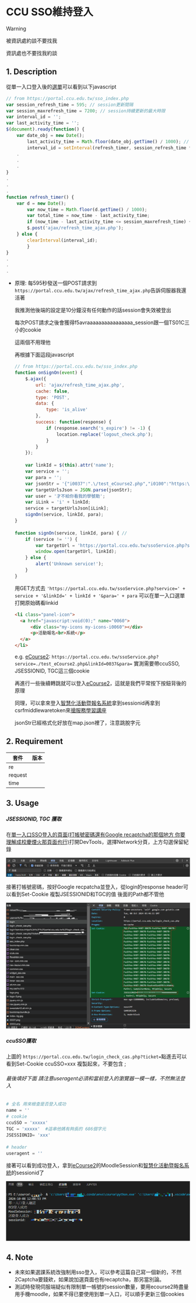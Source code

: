 # CCU SSO維持登入

> [!WARNING]
> 被資訊處約談不要找我
>
> 資訊處也不要找我約談

## 1. Description

從單一入口登入後的[選單](https://portal.ccu.edu.tw/sso_index.php)可以看到以下javascript

```javascript
// from https://portal.ccu.edu.tw/sso_index.php
var session_refresh_time = 595; // session更新間隔
var session_maxrefresh_time = 7200; // session持續更新的最大時限
var interval_id = '';
var last_activity_time = '';
$(document).ready(function() {
	var date_obj = new Date();
        last_activity_time = Math.floor(date_obj.getTime() / 1000); // milliseconds
        interval_id = setInterval(refresh_timer, session_refresh_time * 1000);  //就是這行 讓他5950毫秒執行一次 他是非同步執行的
	.
	.
	.
}
.
.
.
function refresh_timer() {
	var d = new Date();
        var now_time = Math.floor(d.getTime() / 1000);
        var total_time = now_time - last_activity_time;
        if (now_time - last_activity_time <= session_maxrefresh_time) {
		$.post('ajax/refresh_time_ajax.php');
	} else {
		clearInterval(interval_id);
        }
}
.
.
.
```

* 原理: 每595秒發送一個POST請求到 `https://portal.ccu.edu.tw/ajax/refresh_time_ajax.php`告訴伺服器我還活著

  我推測他後端的設定是10分鐘沒有任何動作的話session會失效被登出

  每次POST請求之後會獲得f5avraaaaaaaaaaaaaaaa_session跟一個TS01C三小的cookie

  這兩個不用理他

  再根據下面這段javascript

  ```javascript
  // from https://portal.ccu.edu.tw/sso_index.php
  function onSignOn(event) {
      $.ajax({
          url: 'ajax/refresh_time_ajax.php',
          cache: false,
          type: 'POST',
          data: {
              type: 'is_alive'
          },
          success: function(response) {
              if (response.search('s_expire') != -1) {
                  location.replace('logout_check.php');
              }
          }
      });

      var linkId = $(this).attr('name');
      var service = '';
      var para = '';
      var jsonStr = '{"i0037":".\/test_eCourse2.php","i0100":"https:\/\/ssas.ccu.edu.tw\/mdb2\/sso.2.php","i0003":"\/test_0003_Lib.php","i0028":"https:\/\/cross-school.ccu.edu.tw\/","i0044":"\/test_eDoc.php","i0060":"\/test_Lib_iActivity_Apply.php","i0064":"\/test_0064_StuOff.php","i0029":"\/test_0029_Approve.php","i0001":"http:\/\/coursemap.ccu.edu.tw\/include\/SSO\/getssoCcuRight.php","i0021":"\/test_Duty.php","i0021p":"https:\/\/miswww1.ccu.edu.tw\/dutysyspg\/getssoCcuRight.php","i0002":"\/test_Kiki.php","i0002g":"\/prod_Kiki.php","i0022":"\/test_Personal.php","i0023":"\/test_Accounting.php","i0057":"\/test_Lib_Explorer.php","i0058":"\/test_Lib_EResource.php","i0059":"\/test_Lib_Space_Reserves.php","i0042":"\/test_payment.php","i0004":"\/test_Academic.php","i0024":"\/test_Profession.php","i0055":"\/test_Loan.php","i0005":"\/test_AcademicGra.php","i0025":"\/test_AMS.php","i0006":"\/test_ePortfolio.php","i0026":"\/test_salary.php","i0007":"\/test_0007_GradeQuery.php","i0007g":"\/test_0007g_GradeQuery.php","i0030":"\/test_Consume.php","i0008":"\/test_0008_Software.php","i0031":"\/test_Project.php","i0009":"\/test_GradDormApply.php","i0043":"\/test_EHSC.php","i0053":"\/test_DeductApply.php","i0010":"\/test_DormApply.php","i0011":"\/test_DormRepair.php","i0012":"\/test_Exemption.php","i0013":"\/test_Support.php","i0014":"\/test_Parttime.php","i0015":"\/test_0015_VoteTrans.php","i0054":"\/test_Qualify.php","i0067":"\/test_0067_Leave.php","i0016":"https:\/\/ecard.ccu.edu.tw\/getPermission","i0017":"http:\/\/infotest.ccu.edu.tw\/elearn_func\/getssoCcuRight.php","i0018":"https:\/\/onlinestudy.ccu.edu.tw\/getssoCcuRight.php","i0019":"\/test_Booking.php","i0020":"https:\/\/affairs.ccu.edu.tw\/getssoCcuRight.php","i0027":"https:\/\/www026190.ccu.edu.tw\/hostel\/getssoCcuRight.php","i0032":"\/test_NUCloud.php","i0033":"https:\/\/card.ccu.edu.tw\/","i0034":"http:\/\/ipsc.ccu.edu.tw\/login","i0035":"https:\/\/startupland.ccu.edu.tw\/","i0040":"\/test_CCUComment.php","i0000":"https:\/\/ecourse.ccu.edu.tw\/php\/getssoCcuRight.php","i0065":"\/test_0065_DormWifiApply.php","i0068":"\/test_0068_MicroCredit.php","i0063":"\/test_0063_CarApply.php","i0061":"\/test_HV.php","i0056":"\/test_Student_Off.php","i0066":"\/test_0066_Publication.php","i0045":"\/test_RTS.php","i0069":"\/test_0069_AIM-HI.php","i0070":"\/test_0070_Insurance.php","i10000":"https:\/\/ssas.ccu.edu.tw\/mdb2\/redirect\/redirect_kernel.php","i10001":"https:\/\/ssas.ccu.edu.tw\/mdb2\/redirect\/redirect_kernel.php","i10002":"https:\/\/ssas.ccu.edu.tw\/mdb2\/redirect\/redirect_core.php"}';
      var targetUrlsJson = JSON.parse(jsonStr);
      var user = '才不給你看我的學號勒';
      var iLink = 'i' + linkId;
      service = targetUrlsJson[iLink];
      signOn(service, linkId, para);
  }

  function signOn(service, linkId, para) { // 
      if (service != '') {
          var targetUrl = 'https://portal.ccu.edu.tw/ssoService.php?service=' + service + '&linkId=' + linkId + '&para=' + para;
          window.open(targetUrl, linkId);
      } else {
          alert('Unknown service!');
      }
  }
  ```

  用GET方式去 `'https://portal.ccu.edu.tw/ssoService.php?service=' + service + '&linkId=' + linkId + '&para=' + para`
  可以在單一入口選單打開原始碼看linkid

  ```html
  <li class="panel-icon">
  	<a href="javascript:void(0);" name="0060">
  		<div class="my-icons my-icons-i0060"></div>
  		<p>活動報名<br>系統</p>
  	</a>
  </li>
  ```

  e.g. [eCourse2](https://portal.ccu.edu.tw/ssoService.php?service=./test_eCourse2.php&linkId=0037&para=): `https://portal.ccu.edu.tw/ssoService.php?service=./test_eCourse2.php&linkId=0037&para=`
  實測需要帶ccuSSO, JSESSIONID, TGC這三個cookie

  再進行一些後續轉跳就可以登入[eCourse2](https://portal.ccu.edu.tw/ssoService.php?service=./test_eCourse2.php&linkId=0037&para=)，這就是我們平常按下按鈕背後的原理

  同理，可以拿來登入[智慧化活動暨報名系統](https://events.lib.ccu.edu.tw/)拿到sessionid再拿到csrfmiddlewaretoken來[搶服務學習講座](https://github.com/chimingwang69/CCU-Bullshit)

  jsonStr已經格式化好放在map.json裡了，注意跳脫字元

## 2. Requirement

| 套件    | 版本 |
| ------- | ---- |
| re      |      |
| request |      |
| time    |      |

## 3. Usage

##### JSESSIONID, TGC 獲取

在[單一入口SSO登入的頁面(打帳號密碼還有Google recaptcha的那個地方  你要理解成校慶煙火那頁面也行)](cas.ccu.edu.tw)打開DevTools，選擇Network分頁，上方勾選保留紀錄

![image](https://github.com/chimingwang69/ccuSSO_keep_login/blob/main/img/1.png)

接著打帳號密碼，按好Google recpatcha並登入，從login的response header可以看到Set-Cookie 複製JSESSIONID和TGC的值       後面的Path都不管他

![image](https://github.com/chimingwang69/ccuSSO_keep_login/blob/main/img/2.png)

##### ccuSSO獲取

上圖的 `https://portal.ccu.edu.tw/login_check_cas.php?ticket=`點進去可以看到Set-Cookie ccuSSO=xxx 複製起來，不要包含 ;

###### 最後填好下面 請注意useragent必須和當前登入的瀏覽器一模一樣，不然無法登入

```python
# 全名 用來檢查是否登入成功 
name = ''
# cookie
ccuSSO = 'xxxxx'
TGC = 'xxxxx'  #這串他媽有夠長的 686個字元
JSESSIONID= 'xxx'

# header
useragent = ''
```

接著可以看到成功登入，拿到[eCourse2](https://portal.ccu.edu.tw/ssoService.php?service=./test_eCourse2.php&linkId=0037&para=)的MoodleSession和[智慧化活動暨報名系統](https://events.lib.ccu.edu.tw/)的sessionid了

![image](https://github.com/chimingwang69/ccuSSO_keep_login/blob/main/img/3.png)

## 4. Note

* 未來如果選課系統改強制用sso登入，可以參考這篇自己寫一個新的，不然2Captcha要錢欸，如果說加選頁面也有recaptcha，那另當別論。
* 測試時發現伺服端疑似有限制單一帳號的session數量，要用ecourse2時盡量用手機moodle，如果不得已要使用到單一入口，可以順手更新三個cookies
